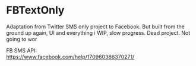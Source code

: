 # FBTextOnly
Adaptation from Twitter SMS only project to Facebook. But built from the ground up again, UI and everything
i
WIP, slow progress. Dead project. Not going to wor

FB SMS API:
<br/>
https://www.facebook.com/help/170960386370271/
